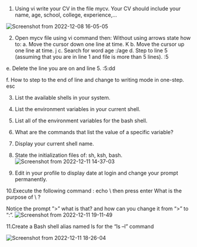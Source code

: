 1. Using vi write your CV in the file mycv. Your CV should include your name, age, school,
college, experience,...

![Screenshot from 2022-12-08 16-05-05](https://user-images.githubusercontent.com/96814665/207320638-0d186282-e0e8-49b4-81f4-eaecd3187b26.png)

2. Open mycv file using vi command then: Without using arrows state how to:
a. Move the cursor down one line at time. K
b. Move the cursor up one line at time.   j
c. Search for word age   :/age 
d. Step to line 5 (assuming that you are in line 1 and file is more than 5 lines).  :5 



e. Delete the line you are on and line 5. :5:dd



f. How to step to the end of line and change to writing mode in one-step.
            esc
            
            
            
3. List the available shells in your system.


4. List the environment variables in your current shell.


5. List all of the environment variables for the bash shell.


6. What are the commands that list the value of a specific variable?


7. Display your current shell name.


8. State the initialization files of: sh, ksh, bash.
![Screenshot from 2022-12-11 14-37-03](https://user-images.githubusercontent.com/96814665/207320438-0c5856f3-97cd-4e3d-b43f-ef5d84f7d34b.png)


9. Edit in your profile to display date at login and change your prompt permanently.


10.Execute the following command :
echo \ then press enter
What is the purpose of \ ?




Notice the prompt ”>” what is that? and how can you change it from “>” to “:”.
![Screenshot from 2022-12-11 19-11-49](https://user-images.githubusercontent.com/96814665/207324504-5ba750b4-9e10-4686-a75c-cb85646b2d58.png)



11.Create a Bash shell alias named ls for the “ls –l” command

![Screenshot from 2022-12-11 18-26-04](https://user-images.githubusercontent.com/96814665/207320286-faa5a172-cfd8-4b64-98ee-e6eb770e919f.png)

